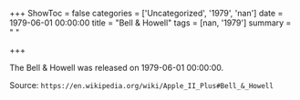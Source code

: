 +++
ShowToc = false
categories = ['Uncategorized', '1979', 'nan']
date = 1979-06-01 00:00:00
title = "Bell & Howell"
tags = [nan, '1979']
summary = " "

+++

The Bell & Howell was released on 1979-06-01 00:00:00.

Source: `https://en.wikipedia.org/wiki/Apple_II_Plus#Bell_&_Howell`


